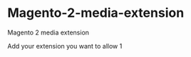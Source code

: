 # Magento-2-media-extension
Magento 2 media extension

Add your extension you want to allow  <item name="svg" xsi:type="number">1</item>